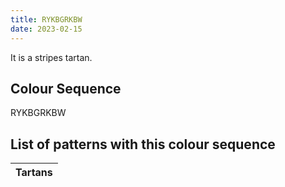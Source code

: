 ```yaml
---
title: RYKBGRKBW
date: 2023-02-15
---
```

<no value>

It is a <no value> stripes tartan.


## Colour Sequence
RYKBGRKBW

## List of patterns with this colour sequence

| Tartans |
|---------------|
